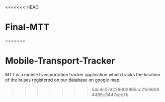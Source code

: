 <<<<<<< HEAD
# Final-MTT
=======
# Mobile-Transport-Tracker
MTT is a mobile transportation tracker application which tracks the location of the buses registered on our database on google map.
>>>>>>> 54cdc07d226602865cc21c66084495c3447eec7b
